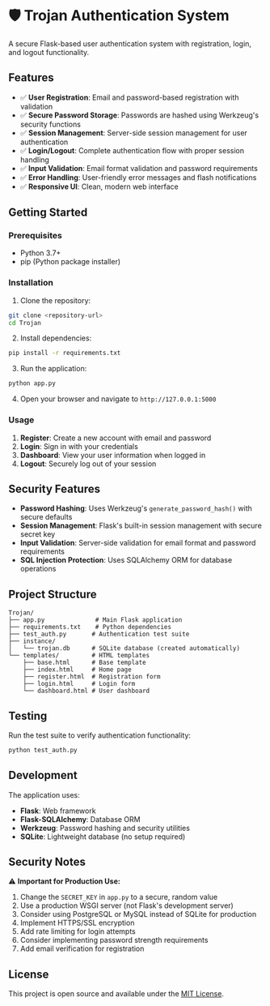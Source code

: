 # 🛡️ Trojan Authentication System

A secure Flask-based user authentication system with registration, login, and logout functionality.

## Features

- ✅ **User Registration**: Email and password-based registration with validation
- ✅ **Secure Password Storage**: Passwords are hashed using Werkzeug's security functions
- ✅ **Session Management**: Server-side session management for user authentication
- ✅ **Login/Logout**: Complete authentication flow with proper session handling
- ✅ **Input Validation**: Email format validation and password requirements
- ✅ **Error Handling**: User-friendly error messages and flash notifications
- ✅ **Responsive UI**: Clean, modern web interface

## Getting Started

### Prerequisites

- Python 3.7+
- pip (Python package installer)

### Installation

1. Clone the repository:
```bash
git clone <repository-url>
cd Trojan
```

2. Install dependencies:
```bash
pip install -r requirements.txt
```

3. Run the application:
```bash
python app.py
```

4. Open your browser and navigate to `http://127.0.0.1:5000`

### Usage

1. **Register**: Create a new account with email and password
2. **Login**: Sign in with your credentials
3. **Dashboard**: View your user information when logged in
4. **Logout**: Securely log out of your session

## Security Features

- **Password Hashing**: Uses Werkzeug's `generate_password_hash()` with secure defaults
- **Session Management**: Flask's built-in session management with secure secret key
- **Input Validation**: Server-side validation for email format and password requirements
- **SQL Injection Protection**: Uses SQLAlchemy ORM for database operations

## Project Structure

```
Trojan/
├── app.py              # Main Flask application
├── requirements.txt    # Python dependencies
├── test_auth.py       # Authentication test suite
├── instance/
│   └── trojan.db      # SQLite database (created automatically)
└── templates/         # HTML templates
    ├── base.html      # Base template
    ├── index.html     # Home page
    ├── register.html  # Registration form
    ├── login.html     # Login form
    └── dashboard.html # User dashboard
```

## Testing

Run the test suite to verify authentication functionality:

```bash
python test_auth.py
```

## Development

The application uses:
- **Flask**: Web framework
- **Flask-SQLAlchemy**: Database ORM
- **Werkzeug**: Password hashing and security utilities
- **SQLite**: Lightweight database (no setup required)

## Security Notes

⚠️ **Important for Production Use:**

1. Change the `SECRET_KEY` in `app.py` to a secure, random value
2. Use a production WSGI server (not Flask's development server)
3. Consider using PostgreSQL or MySQL instead of SQLite for production
4. Implement HTTPS/SSL encryption
5. Add rate limiting for login attempts
6. Consider implementing password strength requirements
7. Add email verification for registration

## License

This project is open source and available under the [MIT License](LICENSE).
